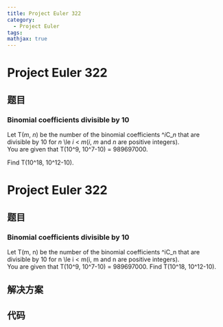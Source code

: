 ```yaml
---
title: Project Euler 322
category:
  - Project Euler
tags:
mathjax: true
---
```

<escape><!-- more --></escape>
    
# Project Euler 322
## 题目
### Binomial coefficients divisible by 10



Let T(<var>m</var>, <var>n</var>) be the number of the binomial coefficients ^<var>i</var>C_<var>n</var> that are divisible by 10 for <var>n</var> \le <var>i</var> < <var>m</var>(<var>i</var>, <var>m</var> and <var>n</var> are positive integers).<br />
You are given that T(10^9, 10^7-10) = 989697000.


Find T(10^18, 10^12-10).



# Project Euler 322
## 题目
### Binomial coefficients divisible by 10

Let T(m, n) be the number of the binomial coefficients ^iC_n that are divisible by 10 for n \le i < m(i, m and n are positive integers).<br>You are given that T(10^9, 10^7-10) = 989697000.
Find T(10^18, 10^12-10).


## 解决方案


## 代码


